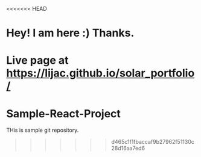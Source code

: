 <<<<<<< HEAD
# Hey! I am here :) Thanks.

Live page at https://lijac.github.io/solar_portfolio/
=======
# Sample-React-Project 
THis is sample git repository.
>>>>>>> d465c1f1fbaccaf9b27962f51130c28d16aa7ed6
